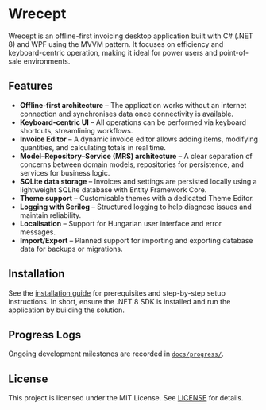 # Wrecept

Wrecept is an offline-first invoicing desktop application built with C# (.NET 8) and WPF using the MVVM pattern. It focuses on efficiency and keyboard-centric operation, making it ideal for power users and point-of-sale environments.

<!-- Main window screenshot omitted due to binary file restrictions -->

## Features

- **Offline-first architecture** – The application works without an internet connection and synchronises data once connectivity is available.
- **Keyboard-centric UI** – All operations can be performed via keyboard shortcuts, streamlining workflows.
- **Invoice Editor** – A dynamic invoice editor allows adding items, modifying quantities, and calculating totals in real time.
- **Model–Repository–Service (MRS) architecture** – A clear separation of concerns between domain models, repositories for persistence, and services for business logic.
- **SQLite data storage** – Invoices and settings are persisted locally using a lightweight SQLite database with Entity Framework Core.
- **Theme support** – Customisable themes with a dedicated Theme Editor.
- **Logging with Serilog** – Structured logging to help diagnose issues and maintain reliability.
- **Localisation** – Support for Hungarian user interface and error messages.
- **Import/Export** – Planned support for importing and exporting database data for backups or migrations.

## Installation

See the [installation guide](docs/INSTALL.md) for prerequisites and step-by-step setup instructions. In short, ensure the .NET 8 SDK is installed and run the application by building the solution.

## Progress Logs

Ongoing development milestones are recorded in [`docs/progress/`](docs/progress/).

## License

This project is licensed under the MIT License. See [LICENSE](LICENSE) for details.
